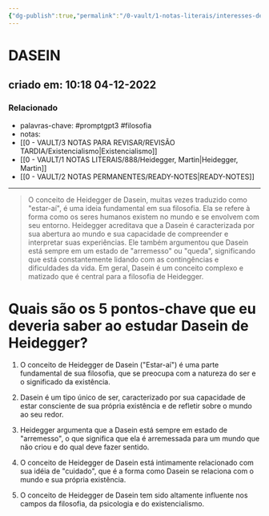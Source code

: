```yaml
---
{"dg-publish":true,"permalink":"/0-vault/1-notas-literais/interesses-de-pesquisa/dasein/","tags":["promptgpt3","filosofia"],"dgHomeLink":true,"dgShowLocalGraph":true,"dgShowFileTree":true,"dgEnableSearch":true}
---
```


# DASEIN
## criado em: 10:18 04-12-2022

### Relacionado
- palavras-chave: #promptgpt3 #filosofia 
- notas:
- [[0 - VAULT/3 NOTAS PARA REVISAR/REVISÃO TARDIA/Existencialismo\|Existencialismo]]
- [[0 - VAULT/1 NOTAS LITERAIS/888/Heidegger, Martin\|Heidegger, Martin]]
- [[0 - VAULT/2 NOTAS PERMANENTES/READY-NOTES\|READY-NOTES]]
---
>O conceito de Heidegger de Dasein, muitas vezes traduzido como "estar-aí", é uma ideia fundamental em sua filosofia. Ela se refere à forma como os seres humanos existem no mundo e se envolvem com seu entorno. Heidegger acreditava que a Dasein é caracterizada por sua abertura ao mundo e sua capacidade de compreender e interpretar suas experiências. Ele também argumentou que Dasein está sempre em um estado de "arremesso" ou "queda", significando que está constantemente lidando com as contingências e dificuldades da vida. Em geral, Dasein é um conceito complexo e matizado que é central para a filosofia de Heidegger.

# Quais são os 5 pontos-chave que eu deveria saber ao estudar Dasein de Heidegger?

1. O conceito de Heidegger de Dasein ("Estar-aí") é uma parte fundamental de sua filosofia, que se preocupa com a natureza do ser e o significado da existência.

2. Dasein é um tipo único de ser, caracterizado por sua capacidade de estar consciente de sua própria existência e de refletir sobre o mundo ao seu redor.

3. Heidegger argumenta que a Dasein está sempre em estado de "arremesso", o que significa que ela é arremessada para um mundo que não criou e do qual deve fazer sentido.

4. O conceito de Heidegger de Dasein está intimamente relacionado com sua idéia de "cuidado", que é a forma como Dasein se relaciona com o mundo e sua própria existência.

5. O conceito de Heidegger de Dasein tem sido altamente influente nos campos da filosofia, da psicologia e do existencialismo.